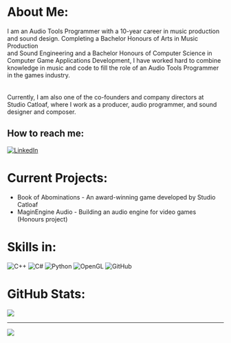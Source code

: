 <!--
**JanHuss/JanHuss** is a ✨ _special_ ✨ repository because its `README.md` (this file) appears on your GitHub profile.

Here are some ideas to get you started:

- 🔭 I’m currently working on ...
- 🌱 I’m currently learning ...
- 👯 I’m looking to collaborate on ...
- 💬 Ask me about ...

- 😄 Pronouns: ...
- ⚡ Fun fact: ...
-->

# About Me:
I am an Audio Tools Programmer with a 10-year career in music production <br>and sound design. Completing a Bachelor Honours of Arts in Music Production <br>and Sound Engineering and a Bachelor Honours of Computer Science in <br>Computer Game Applications Development, I have worked hard to combine <br>knowledge in music and code to fill the role of an Audio Tools Programmer <br>in the games industry.<br><br><br>Currently, I am also one of the co-founders and company directors at <br>Studio Catloaf, where I work as a producer, audio programmer, and sound <br>designer and composer.

## How to reach me:
[![LinkedIn](https://img.shields.io/badge/LinkedIn-%230077B5.svg?logo=linkedin&logoColor=white)](https://linkedin.com/in/https://www.linkedin.com/in/janhuss/) 

# Current Projects:
- Book of Abominations - An award-winning game developed by Studio Catloaf
- MaginEngine Audio - Building an audio engine for video games (Honours project)  

# Skills in:
![C++](https://img.shields.io/badge/c++-%2300599C.svg?style=flat&logo=c%2B%2B&logoColor=white) ![C#](https://img.shields.io/badge/c%23-%23239120.svg?style=flat&logo=csharp&logoColor=white) ![Python](https://img.shields.io/badge/python-3670A0?style=flat&logo=python&logoColor=ffdd54) ![OpenGL](https://img.shields.io/badge/OpenGL-%23FFFFFF.svg?style=flat&logo=opengl) ![GitHub](https://img.shields.io/badge/github-%23121011.svg?style=flat&logo=github&logoColor=white)
# GitHub Stats:
![](https://github-readme-stats.vercel.app/api/top-langs/?username=JanHuss&theme=default&hide_border=false&include_all_commits=true&count_private=true&layout=compact)

---
[![](https://visitcount.itsvg.in/api?id=JanHuss&icon=0&color=1)](https://visitcount.itsvg.in)
